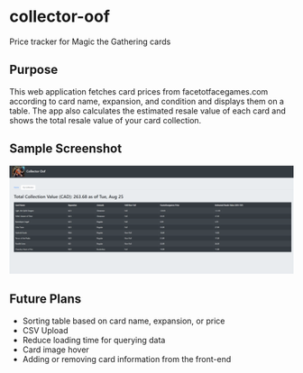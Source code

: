 # collector-oof
Price tracker for Magic the Gathering cards

## Purpose
This web application fetches card prices from facetotfacegames.com according to card name, expansion, and condition and displays them on a table.
The app also calculates the estimated resale value of each card and shows the total resale value of your card collection.

## Sample Screenshot
<img src="./miscellaneous/sample.png">

## Future Plans
* Sorting table based on card name, expansion, or price
* CSV Upload
* Reduce loading time for querying data
* Card image hover
* Adding or removing card information from the front-end
